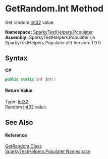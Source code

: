 # GetRandom.Int Method 
 

Get random <a href="http://msdn2.microsoft.com/en-us/library/td2s409d" target="_blank">Int32</a> value.

**Namespace:**&nbsp;<a href="N_SparkyTestHelpers_Populater">SparkyTestHelpers.Populater</a><br />**Assembly:**&nbsp;SparkyTestHelpers.Populater (in SparkyTestHelpers.Populater.dll) Version: 1.0.0

## Syntax

**C#**<br />
``` C#
public static int Int()
```


#### Return Value
Type: <a href="http://msdn2.microsoft.com/en-us/library/td2s409d" target="_blank">Int32</a><br />Random <a href="http://msdn2.microsoft.com/en-us/library/td2s409d" target="_blank">Int32</a> value.

## See Also


#### Reference
<a href="T_SparkyTestHelpers_Populater_GetRandom">GetRandom Class</a><br /><a href="N_SparkyTestHelpers_Populater">SparkyTestHelpers.Populater Namespace</a><br />